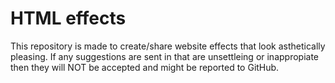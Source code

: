 # HTML effects

This repository is made to create/share website effects that look asthetically pleasing. If any suggestions are sent in that are unsettleing or inappropiate then they will NOT be accepted and might be reported to GitHub.